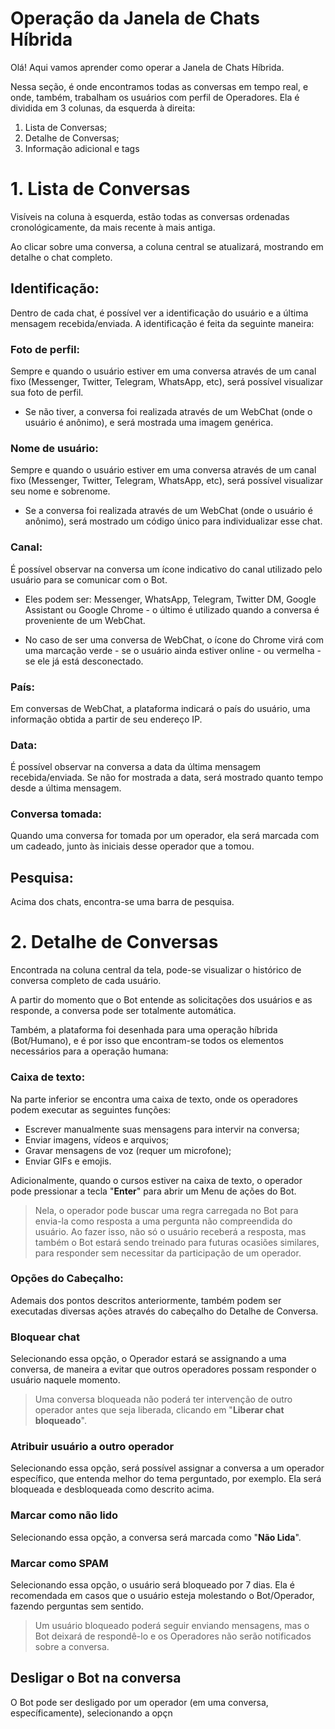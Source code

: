 # Operação da Janela de Chats Híbrida

Olá! Aqui vamos aprender como operar a Janela de Chats Híbrida.

Nessa seção, é onde encontramos todas as conversas em tempo real, e onde, também, trabalham os usuários com perfil de Operadores. Ela é dividida em 3 colunas, da esquerda à direita:

 1. Lista de Conversas;
 2. Detalhe de Conversas;
 3. Informação adicional e tags

# 1. Lista de Conversas
 
Visíveis na coluna à esquerda, estão todas as conversas ordenadas cronológicamente, da mais recente à mais antiga. 

Ao clicar sobre uma conversa, a coluna central se atualizará, mostrando em detalhe o chat completo. 

## Identificação:

Dentro de cada chat, é possível ver a identificação do usuário e a última mensagem recebida/enviada. A identificação é feita da seguinte maneira:

### Foto de perfil: 
Sempre e quando o usuário estiver em uma conversa através de um canal fixo (Messenger, Twitter, Telegram, WhatsApp, etc), será possível visualizar sua foto de perfil. 

 - Se não tiver, a conversa foi realizada através de um WebChat (onde o usuário é anônimo), e será mostrada uma imagem genérica.

### Nome de usuário:
Sempre e quando o usuário estiver em uma conversa através de um canal fixo (Messenger, Twitter, Telegram, WhatsApp, etc), será possível visualizar seu nome e sobrenome.

 - Se a conversa foi realizada através de um WebChat (onde o usuário é anônimo), será mostrado um código único para individualizar esse chat.

### Canal:
É possível observar na conversa um ícone indicativo do canal utilizado pelo usuário para se comunicar com o Bot. 

 - Eles podem ser: Messenger, WhatsApp, Telegram, Twitter DM, Google Assistant ou Google Chrome - o último é utilizado quando a conversa é proveniente de um WebChat.

 - No caso de ser uma conversa de WebChat, o ícone do Chrome virá com uma marcação verde - se o usuário ainda estiver online - ou vermelha - se ele já está desconectado.

### País:
Em conversas de WebChat, a plataforma indicará o país do usuário, uma informação obtida a partir de seu endereço IP.

### Data:
É possível observar na conversa a data da última mensagem recebida/enviada. Se não for mostrada a data, será mostrado quanto tempo desde a última mensagem.

### Conversa tomada:
Quando uma conversa for tomada por um operador, ela será marcada com um cadeado, junto às iniciais desse operador que a tomou.

## Pesquisa:
Acima dos chats, encontra-se uma barra de pesquisa.

# 2. Detalhe de Conversas

Encontrada na coluna central da tela, pode-se visualizar o histórico de conversa completo de cada usuário.

A partir do momento que o Bot entende as solicitações dos usuários e as responde, a conversa pode ser totalmente automática. 

Também, a plataforma foi desenhada para uma operação híbrida (Bot/Humano), e é por isso que encontram-se todos os elementos necessários para a operação humana:

### Caixa de texto:
Na parte inferior se encontra uma caixa de texto, onde os operadores podem executar as seguintes funções:

 - Escrever manualmente suas mensagens para intervir na conversa; 
 - Enviar imagens, vídeos e arquivos; 
 - Gravar mensagens de voz (requer um microfone); 
 - Enviar GIFs e emojis.

Adicionalmente, quando o cursos estiver na caixa de texto, o operador pode pressionar a tecla "**Enter**" para abrir um Menu de ações do Bot.

> Nela, o operador pode buscar uma regra carregada no Bot para envia-la como resposta a uma pergunta não compreendida do usuário. Ao fazer isso, não só o usuário receberá a resposta, mas também o Bot estará sendo treinado para futuras ocasiões similares, para responder sem necessitar da participação de um operador.

### Opções do Cabeçalho:

Ademais dos pontos descritos anteriormente, também podem ser executadas diversas ações através do cabeçalho do Detalhe de Conversa.

### Bloquear chat
Selecionando essa opção, o Operador estará se assignando a uma conversa, de maneira a evitar que outros operadores possam responder o usuário naquele momento. 

> Uma conversa bloqueada não poderá ter intervenção de outro operador antes que seja liberada, clicando em "**Liberar chat bloqueado**".

### Atribuir usuário a outro operador
Selecionando essa opção, será possível assignar a conversa a um operador específico, que entenda melhor do tema perguntado, por exemplo. Ela será bloqueada e desbloqueada como descrito acima.

### Marcar como não lido
Selecionando essa opção, a conversa será marcada como "**Não Lida**".

### Marcar como SPAM
Selecionando essa opção, o usuário será bloqueado por 7 dias. Ela é recomendada em casos que o usuário esteja molestando o Bot/Operador, fazendo perguntas sem sentido. 

> Um usuário bloqueado poderá seguir enviando mensagens, mas o Bot deixará de respondê-lo e os Operadores não serão notificados sobre a conversa.

## Desligar o Bot na conversa
O Bot pode ser desligado por um operador (em uma conversa, específicamente), selecionando a opçn

<!--stackedit_data:
eyJoaXN0b3J5IjpbNjQzMzQxNjI3LC0yNDIwNDIyMjYsLTEwMT
g4NzY2NDcsMTAzNTQ3NDQ2NywyMTA0MzQ0NDEzLDE5MjI0Mzk5
NjQsLTEzMjY5NTk3NDgsMTY3NTU3MTE4NSwtMTY5MDk0MjY5Ny
wtMTc5MTg4OTIyNl19
-->